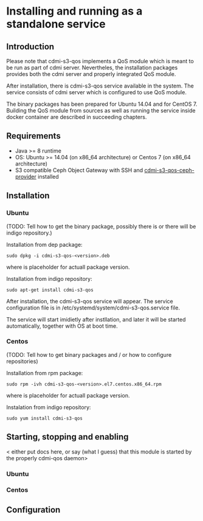 # Installing and running as a standalone service

## Introduction
 Please note that cdmi-s3-qos implements a QoS module which is meant to be run as part of cdmi server. Nevertheles, the installation packages provides both the cdmi server and properly integrated QoS module.
 
After installation, there is cdmi-s3-qos service available in the system. The service consists of cdmi server which is configured to use QoS module.

The binary packages has been prepared for Ubuntu 14.04 and for CentOS 7. Building the QoS module from sources as well as running the service inside docker container are described in succeeding chapters.

## Requirements
* Java >= 8 runtime
* OS: Ubuntu >= 14.04 (on x86_64 architecture) or Centos 7 (on x86_64 architecture)
* S3 compatible Ceph Object Gateway with SSH and [cdmi-s3-qos-ceph-provider](https://github.com/indigo-dc/cdmi-s3-qos-ceph-provider) installed


## Installation

### Ubuntu
(TODO: Tell how to get the binary package, possibly there is or there will be indigo repository.)

Installation from dep package:

```sudo dpkg -i cdmi-s3-qos-<version>.deb```

where <version> is placeholder for actuall package version.

Installation from indigo repository:

``` sudo apt-get install cdmi-s3-qos ```

After installation, the cdmi-s3-qos service will appear. The service configuration file is in /etc/systemd/system/cdmi-s3-qos.service file.

The service will start imidietly after instllation, and later it will be started automatically, together with OS at boot time.

### Centos

(TODO: Tell how to get binary packages and / or how to configure repositories)

Installation from rpm package:

``` sudo rpm -ivh cdmi-s3-qos-<version>.el7.centos.x86_64.rpm ```

where <version> is placeholder for actuall package version.

Instalation from indigo repository:

```sudo yum install cdmi-s3-qos ```

## Starting, stopping and enabling
< either put docs here, or say (what I guess) that this module is started by the properly cdmi-qos daemon>

### Ubuntu

### Centos

## Configuration
